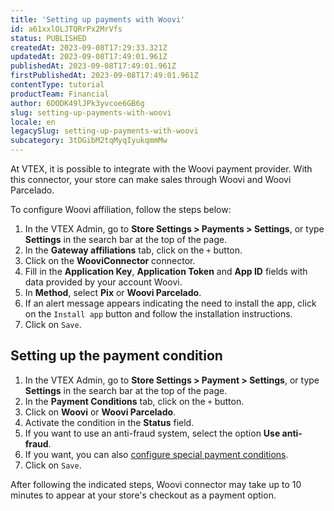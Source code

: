 ```yaml
---
title: 'Setting up payments with Woovi'
id: a61xxlOLJTQRrPx2MrVfs
status: PUBLISHED
createdAt: 2023-09-08T17:29:33.321Z
updatedAt: 2023-09-08T17:49:01.961Z
publishedAt: 2023-09-08T17:49:01.961Z
firstPublishedAt: 2023-09-08T17:49:01.961Z
contentType: tutorial
productTeam: Financial
author: 6DODK49lJPk3yvcoe6GB6g
slug: setting-up-payments-with-woovi
locale: en
legacySlug: setting-up-payments-with-woovi
subcategory: 3tDGibM2tqMyqIyukqmmMw
---
```


At VTEX, it is possible to integrate with the Woovi payment provider. With this connector, your store can make sales through Woovi and Woovi Parcelado.

To configure Woovi affiliation, follow the steps below:

1. In the VTEX Admin, go to __Store Settings > Payments > Settings__, or type __Settings__ in the search bar at the top of the page.
2. In the __Gateway affiliations__ tab, click on the `+` button.
3. Click on the __WooviConnector__ connector.
4. Fill in the __Application Key__, __Application Token__ and __App ID__ fields with data provided by your account Woovi.
5. In __Method__, select __Pix__ or __Woovi Parcelado__.
6. If an alert message appears indicating the need to install the app, click on the `Install app` button and follow the installation instructions.
7. Click on `Save`.

## Setting up the payment condition

1. In the VTEX Admin, go to __Store Settings > Payment > Settings__, or type __Settings__ in the search bar at the top of the page.
2. In the __Payment Conditions__ tab, click on the `+` button.
3. Click on __Woovi__ or __Woovi Parcelado__.
4. Activate the condition in the __Status__ field.
5. If you want to use an anti-fraud system, select the option __Use anti-fraud__.
6. If you want, you can also [configure special payment conditions](https://help.vtex.com/en/tutorial/condiciones-especiales--tutorials_456?&utm_source=autocomplete#).
7. Click on `Save`.

After following the indicated steps, Woovi connector may take up to 10 minutes to appear at your store's checkout as a payment option.
